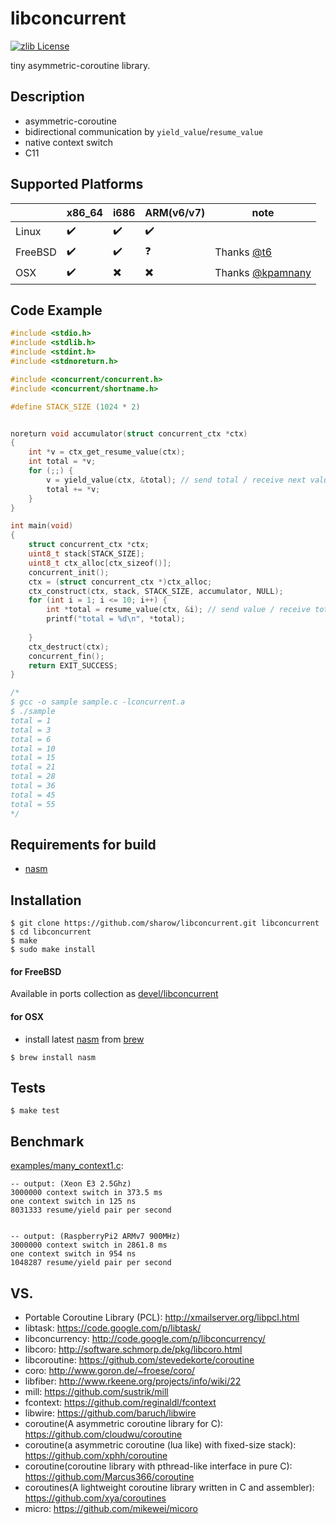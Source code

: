 libconcurrent
=============
[![zlib License](http://img.shields.io/badge/license-zlib-orange.svg?style=flat-square)](https://github.com/sharow/libconcurrent/blob/master/LICENSE)


tiny asymmetric-coroutine library.

## Description
+ asymmetric-coroutine
+ bidirectional communication by `yield_value`/`resume_value`
+ native context switch
+ C11

## Supported Platforms
|         | x86_64              | i686                     | ARM(v6/v7)               | note             |
|---------|---------------------|--------------------------|--------------------------|------------------|
| Linux   | :heavy_check_mark:  | :heavy_check_mark:       | :heavy_check_mark:       |                  |
| FreeBSD | :heavy_check_mark:  | :heavy_check_mark:       | :question:               |Thanks [@t6](https://github.com/t6)|
| OSX     | :heavy_check_mark:  | :heavy_multiplication_x: | :heavy_multiplication_x: |Thanks [@kpamnany](https://github.com/kpamnany) |

## Code Example

```c
#include <stdio.h>
#include <stdlib.h>
#include <stdint.h>
#include <stdnoreturn.h>

#include <concurrent/concurrent.h>
#include <concurrent/shortname.h>

#define STACK_SIZE (1024 * 2)


noreturn void accumulator(struct concurrent_ctx *ctx)
{
    int *v = ctx_get_resume_value(ctx);
    int total = *v;
    for (;;) {
        v = yield_value(ctx, &total); // send total / receive next value
        total += *v;
    }
}

int main(void)
{
    struct concurrent_ctx *ctx;
    uint8_t stack[STACK_SIZE];
    uint8_t ctx_alloc[ctx_sizeof()];
    concurrent_init();
    ctx = (struct concurrent_ctx *)ctx_alloc;
    ctx_construct(ctx, stack, STACK_SIZE, accumulator, NULL);
    for (int i = 1; i <= 10; i++) {
        int *total = resume_value(ctx, &i); // send value / receive total
        printf("total = %d\n", *total);
        
    }
    ctx_destruct(ctx);
    concurrent_fin();
    return EXIT_SUCCESS;
}

/*
$ gcc -o sample sample.c -lconcurrent.a
$ ./sample
total = 1
total = 3
total = 6
total = 10
total = 15
total = 21
total = 28
total = 36
total = 45
total = 55
*/
```

## Requirements for build
- [nasm](http://www.nasm.us/)


## Installation
```
$ git clone https://github.com/sharow/libconcurrent.git libconcurrent
$ cd libconcurrent
$ make
$ sudo make install

```

#### for FreeBSD
Available in ports collection as [devel/libconcurrent](http://portsmon.freebsd.org/portoverview.py?category=devel&portname=libconcurrent)


#### for OSX
- install latest [nasm](http://www.nasm.us/) from [brew](http://brew.sh)

```
$ brew install nasm
```

## Tests
```
$ make test

```

## Benchmark

[examples/many_context1.c](https://github.com/sharow/libconcurrent/blob/master/examples/many_context1.c):

```
-- output: (Xeon E3 2.5Ghz)
3000000 context switch in 373.5 ms
one context switch in 125 ns
8031333 resume/yield pair per second


-- output: (RaspberryPi2 ARMv7 900MHz)
3000000 context switch in 2861.8 ms
one context switch in 954 ns
1048287 resume/yield pair per second
```


## VS. 
+ Portable Coroutine Library (PCL): http://xmailserver.org/libpcl.html
+ libtask: https://code.google.com/p/libtask/
+ libconcurrency: http://code.google.com/p/libconcurrency/
+ libcoro: http://software.schmorp.de/pkg/libcoro.html
+ libcoroutine: https://github.com/stevedekorte/coroutine
+ coro: http://www.goron.de/~froese/coro/
+ libfiber: http://www.rkeene.org/projects/info/wiki/22
+ mill: https://github.com/sustrik/mill
+ fcontext: https://github.com/reginaldl/fcontext
+ libwire: https://github.com/baruch/libwire
+ coroutine(A asymmetric coroutine library for C): https://github.com/cloudwu/coroutine
+ coroutine(a asymmetric coroutine (lua like) with fixed-size stack): https://github.com/xphh/coroutine
+ coroutine(coroutine library with pthread-like interface in pure C): https://github.com/Marcus366/coroutine
+ coroutines(A lightweight coroutine library written in C and assembler): https://github.com/xya/coroutines
+ micro: https://github.com/mikewei/micoro
